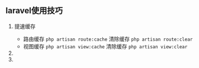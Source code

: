 ## laravel使用技巧

1. 提速缓存

   * 路由缓存  `php artisan route:cache` 清除缓存 `php artisan route:clear`
   * 视图缓存  `php artisan view:cache` 清除缓存 `php artisan view:clear`

2.
3. 
